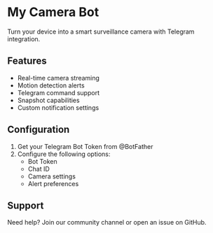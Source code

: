 # My Camera Bot

Turn your device into a smart surveillance camera with Telegram integration.

## Features
- Real-time camera streaming
- Motion detection alerts
- Telegram command support
- Snapshot capabilities
- Custom notification settings

## Configuration

1. Get your Telegram Bot Token from @BotFather
2. Configure the following options:
   - Bot Token
   - Chat ID
   - Camera settings
   - Alert preferences

## Support

Need help? Join our community channel or open an issue on GitHub.
